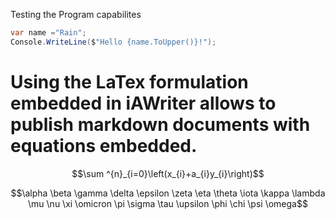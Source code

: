 Testing the Program capabilites 

``` cs --region methods --source-file .\Program.cs --project .\try.csproj 
var name ="Rain";
Console.WriteLine($"Hello {name.ToUpper()}!");
```

# Using the LaTex formulation embedded in iAWriter allows to publish markdown documents with equations embedded. 

$$\sum ^{n}_{i=0}\left(x_{i}+a_{i}y_{i}\right)$$

$$\alpha \beta \gamma \delta \epsilon \zeta \eta \theta \iota \kappa \lambda  \mu \nu \xi \omicron \pi \sigma \tau \upsilon \phi \chi \psi \omega$$